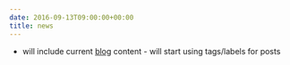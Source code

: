 ```yaml
---
date: 2016-09-13T09:00:00+00:00
title: news
---
```


* will include current [blog](http://vamp.io/blog/) content - will start using tags/labels for posts
